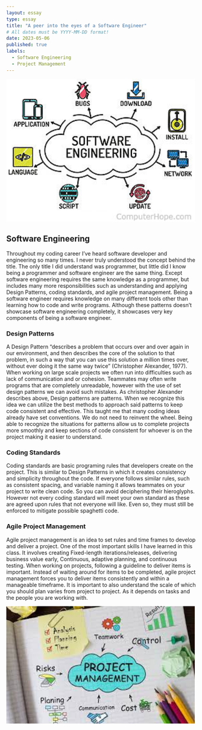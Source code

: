 ```yaml
---
layout: essay
type: essay
title: "A peer into the eyes of a Software Engineer"
# All dates must be YYYY-MM-DD format!
date: 2023-05-06
published: true
labels:
  - Software Engineering
  - Project Management
---
```


<img width="500px" class="rounded float-start pe-4" src="../img/reflect-software/software-engineering-1.jpg">

## Software Engineering
Throughout my coding career I’ve heard software developer and engineering so many times. I never truly understood the concept behind the title. The only title I did understand was programmer, but little did I know being a programmer and software engineer are the same thing. Except software engineering requires the same knowledge as a programmer, but includes many more responsibilities such as understanding and applying Design Patterns, coding standards, and agile project management. Being a software engineer requires knowledge on many different tools other than learning how to code and write programs. Although these patterns doesn’t showcase software engineering completely, it showcases very key components of being a software engineer.


### Design Patterns
A Design Pattern “describes a problem that occurs over and over again in our environment, and then describes the core of the solution to that problem, in such a way that you can use this solution a million times over, without ever doing it the same way twice” (Christopher Alexander, 1977). When working on large scale projects we often run into difficulties such as lack of communication and or cohesion. Teammates may often write programs that are completely unreadable, however with the use of set design patterns we can avoid such mistakes. As christopher Alexander describes above, Design patterns are patterns. When we recognize this idea we can utilize the best methods to approach said patterns to keep code consistent and effective. This taught me that many coding ideas already have set conventions. We do not need to reinvent the wheel. Being able to recognize the situations for patterns allow us to complete projects more smoothly and keep sections of code consistent for whoever is on the project making it easier to understand.


### Coding Standards
Coding standards are basic programing rules that developers create on the project. This is similar to Design Patterns in which it creates consistency and simplicity throughout the code. If everyone follows similar rules, such as consistent spacing, and variable naming it allows teammates on your project to write clean code. So you can avoid deciphering their hieroglyphs. However not every coding standard will meet your own standard as these are agreed upon rules that not everyone will like. Even so, they must still be enforced to mitigate possible spaghetti code.


### Agile Project Management
Agile project management is an idea to set rules and time frames to develop and deliver a project. One of the most important skills I have learned in this class. It involves creating Fixed-length iterations/releases, delivering business value early, Continuous, adaptive planning, and continuous testing. When working on projects, following a guideline to deliver items is important. Instead of waiting around for items to be completed, agile project management forces you to deliver items consistently and within a manageable timeframe. It is important to also understand the scale of which you should plan varies from project to project. As it depends on tasks and the people you are working with. 

<img width="500px" class="rounded float-start pe-4" src="../img/reflect-software/software-engineering-2.jpg">
